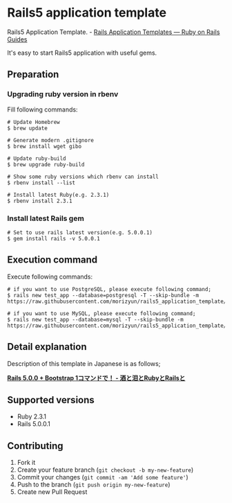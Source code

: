 # Rails5 application template

Rails5 Application Template. - [Rails Application Templates — Ruby on Rails Guides](http://guides.rubyonrails.org/rails_application_templates.html)

It's easy to start Rails5 application with useful gems.

## Preparation

### Upgrading ruby version in rbenv

Fill following commands:

```
# Update Homebrew
$ brew update

# Generate modern .gitignore
$ brew install wget gibo

# Update ruby-build
$ brew upgrade ruby-build

# Show some ruby versions which rbenv can install
$ rbenv install --list

# Install latest Ruby(e.g. 2.3.1)
$ rbenv install 2.3.1
```

### Install latest Rails gem

```
# Set to use rails latest version(e.g. 5.0.0.1)
$ gem install rails -v 5.0.0.1
```

## Execution command

Execute following commands:

```
# if you want to use PostgreSQL, please execute following command;
$ rails new test_app --database=postgresql -T --skip-bundle -m https://raw.githubusercontent.com/morizyun/rails5_application_template/master/app_template.rb

# if you want to use MySQL, please execute following command;
$ rails new test_app --database=mysql -T --skip-bundle -m https://raw.githubusercontent.com/morizyun/rails5_application_template/master/app_template.rb
```

## Detail explanation

Description of this template in Japanese is as follows;

**[Rails 5.0.0 + Bootstrap 1コマンドで！ - 酒と泪とRubyとRailsと](http://morizyun.github.io/blog/rails5-application-templates/)**

## Supported versions

- Ruby 2.3.1
- Rails 5.0.0.1

## Contributing

1. Fork it
2. Create your feature branch (`git checkout -b my-new-feature`)
3. Commit your changes (`git commit -am 'Add some feature'`)
4. Push to the branch (`git push origin my-new-feature`)
5. Create new Pull Request
